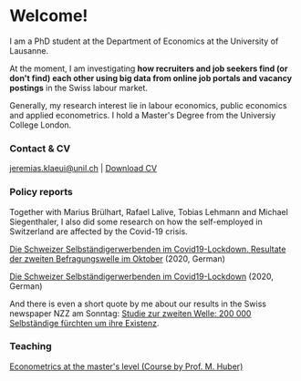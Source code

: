 # Welcome!

I am a PhD student at the Department of Economics at the University of Lausanne. 

At the moment, I am investigating **how recruiters and job seekers find (or don't find) each other using big data from  online job portals and vacancy postings** in the Swiss labour market.

Generally, my research interest lie in labour economics, public economics and applied econometrics. I hold a Master's Degree from the Universiy College London. 

### Contact & CV
<jeremias.klaeui@unil.ch> | [Download CV](cv_klaeui.pdf)

### Policy reports

Together with Marius Brülhart, Rafael Lalive, Tobias Lehmann and Michael Siegenthaler, I also did some research on how the self-employed in Switzerland are affected by the Covid-19 crisis. 

[Die Schweizer Selbständigerwerbenden im Covid19-Lockdown. Resultate der zweiten Befragungswelle im Oktober](https://e4s.center/document/second-wave-swiss-self-employed-dealing-with-the-covid-19-confinement/) (2020, German)

[Die Schweizer Selbständigerwerbenden im Covid19-Lockdown](https://docs.google.com/viewer?a=v&pid=sites&srcid=ZGVmYXVsdGRvbWFpbnxzaWVnZW50aGFsZXJtaWNoYWVsfGd4OjNkOTIxNDdmODBkZGVhMmI) (2020, German) 

And there is even a short quote by me about our results in the Swiss newspaper NZZ am Sonntag: [Studie zur zweiten Welle: 200 000 Selbständige fürchten um ihre Existenz](https://nzzas.nzz.ch/wirtschaft/zweite-welle-viele-selbstaendige-fuerchten-um-ihre-existenz-ld.1589295).

### Teaching

[Econometrics at the master's level (Course by Prof. M. Huber)](https://hecnet.unil.ch/hec/syllabus/descriptif/2551?dyn_lang=en)


